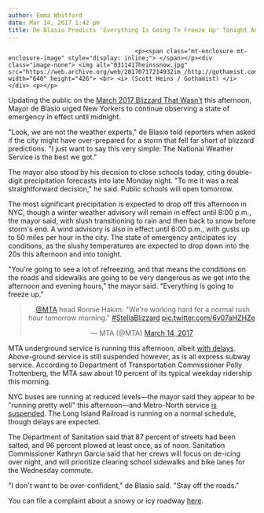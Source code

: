 ```yaml
---
author: Emma Whitford
date: Mar 14, 2017 1:42 pm
title: De Blasio Predicts 'Everything Is Going To Freeze Up' Tonight As Storm Winds Down
---
```


	
										<p><span class="mt-enclosure mt-enclosure-image" style="display: inline;"> </span></p><div class="image-none"> <img alt="0311417heinssnow.jpg" src="https://web.archive.org/web/20170717214932im_/http://gothamist.com/attachments/nyc_arts_john/0311417heinssnow.jpg" width="640" height="426"> <br> <i> (Scott Heins / Gothamist) </i></div> <p></p>

<p>Updating the public on the <a href="https://web.archive.org/web/20170717214932/http://gothamist.com/2017/03/14/great_blizzard_not.php#photo-1">March 2017 Blizzard That Wasn&apos;t</a> this afternoon, Mayor de Blasio urged New Yorkers to continue observing a state of emergency in effect until midnight.</p>

<p>&quot;Look, we are not the weather experts,&quot; de Blasio told reporters when asked if the city might have over-prepared for a storm that fell far short of blizzard predictions. &quot;I just want to say this very simple: The National Weather Service is the best we got.&quot; </p>

<p>The mayor also stood by his decision to close schools today, citing double-digit precipitation forecasts into late Monday night. &quot;To me it was a real straightforward decision,&quot; he said. Public schools will open tomorrow. </p>

<p>The most significant precipitation is expected to drop off this afternoon in NYC, though a winter weather advisory will remain in effect until 8:00 p.m., the mayor said, with slush transitioning to rain and then back to snow before storm&apos;s end. A wind advisory is also in effect until 6:00 p.m., with gusts up to 50 miles per hour in the city. The state of emergency anticipates icy conditions, as the slushy temperatures are expected to drop down into the 20s this afternoon and into tonight. </p>

<p>&quot;You&apos;re going to see a lot of refreezing, and that means the conditions on the roads and sidewalks are going to be very dangerous as we get into the afternoon and evening hours,&quot; the mayor said. &quot;Everything is going to freeze up.&quot; </p>

<center><blockquote class="twitter-tweet" data-lang="en"><p lang="en" dir="ltr">.<a href="https://web.archive.org/web/20170717214932/https://twitter.com/MTA">@MTA</a> head Ronnie Hakim: &quot;We&apos;re working hard for a normal rush hour tomorrow morning.&quot; <a href="https://web.archive.org/web/20170717214932/https://twitter.com/hashtag/StellaBlizzard?src=hash">#StellaBlizzard</a> <a href="https://web.archive.org/web/20170717214932/https://t.co/6v07aHZHZe">pic.twitter.com/6v07aHZHZe</a></p>&#x2014; MTA (@MTA) <a href="https://web.archive.org/web/20170717214932/https://twitter.com/MTA/status/841655956714999808">March 14, 2017</a></blockquote> <script async src="//web.archive.org/web/20170717214932js_/http://platform.twitter.com/widgets.js" charset="utf-8"></script></center>

<p>MTA underground service is running this afternoon, albeit <a href="https://web.archive.org/web/20170717214932/http://alert.mta.info/">with delays</a>. Above-ground service is still suspended however, as is all express subway service. According to Department of Transportation Commissioner Polly Trottenberg, the MTA saw about 10 percent of its typical weekday ridership this morning. </p>

<p>NYC buses are running at reduced levels&#x2014;the mayor said they appear to be &quot;running pretty well&quot; this afternoon&#x2014;and Metro-North service <a href="https://web.archive.org/web/20170717214932/http://gothamist.com/2017/03/14/metronorth_snowstorm_stella.php">is suspended</a>. The Long Island Railroad is running on a normal schedule, though delays are expected.</p>

<p>The Department of Sanitation said that 87 percent of streets had been salted, and 96 percent plowed at least once, as of noon. Sanitation Commissioner Kathryn Garcia said that her crews will focus on de-icing over night, and will prioritize clearing school sidewalks and bike lanes for the Wednesday commute.</p>

<p>&quot;I don&apos;t want to be over-confident,&quot; de Blasio said. &quot;Stay off the roads.&quot; </p>

<p>You can file a complaint about a snowy or icy roadway <a href="https://web.archive.org/web/20170717214932/http://www1.nyc.gov/nyc-resources/service/2808/snow-or-ice-on-roadway-removal">here</a>. </p>					
										
									
				